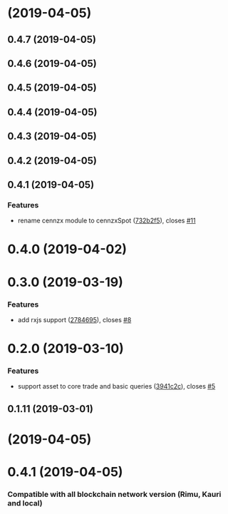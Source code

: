 #  (2019-04-05)



## 0.4.7 (2019-04-05)



## 0.4.6 (2019-04-05)



## 0.4.5 (2019-04-05)



## 0.4.4 (2019-04-05)



## 0.4.3 (2019-04-05)



## 0.4.2 (2019-04-05)



## 0.4.1 (2019-04-05)


### Features

* rename cennzx module to cennzxSpot ([732b2f5](https://bitbucket.org/centralitydev/cennznet-js-spotx/commits/732b2f5)), closes [#11](https://bitbucket.org/centralitydev/cennznet-js-spotx/issue/11)



# 0.4.0 (2019-04-02)



# 0.3.0 (2019-03-19)


### Features

* add rxjs support ([2784695](https://bitbucket.org/centralitydev/cennznet-js-spotx/commits/2784695)), closes [#8](https://bitbucket.org/centralitydev/cennznet-js-spotx/issue/8)



# 0.2.0 (2019-03-10)


### Features

* support asset to core trade and basic queries ([3941c2c](https://bitbucket.org/centralitydev/cennznet-js-spotx/commits/3941c2c)), closes [#5](https://bitbucket.org/centralitydev/cennznet-js-spotx/issue/5)



## 0.1.11 (2019-03-01)



# [](https://bitbucket.org/centralitydev/cennznet-js-spotx/compare/v0.4.6...v) (2019-04-05)



# 0.4.1 (2019-04-05)


### Compatible with all blockchain network version (Rimu, Kauri and local)

